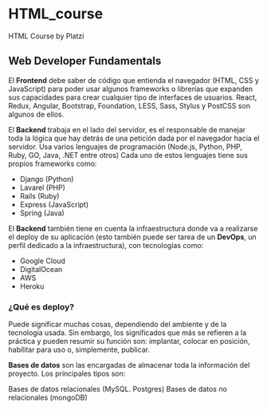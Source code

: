 # HTML_course
HTML Course by Platzi

## Web Developer Fundamentals

El **Frontend** debe saber de código que entienda el navegador (HTML, CSS y JavaScript) para poder usar algunos frameworks o librerías que expanden sus capacidades para crear cualquier tipo de interfaces de usuarios. React, Redux, Angular, Bootstrap, Foundation, LESS, Sass, Stylus y PostCSS son algunos de ellos.

El **Backend** trabaja en el lado del servidor, es el responsable de manejar toda la lógica que hay detrás de una petición dada por el navegador hacia el servidor. Usa varios lenguajes de programación (Node.js, Python, PHP, Ruby, GO, Java, .NET entre otros) Cada uno de estos lenguajes tiene sus propios frameworks como:

- Django (Python)
- Lavarel (PHP)
- Rails (Ruby)
- Express (JavaScript)
- Spring (Java)

El **Backend** también tiene en cuenta la infraestructura donde va a realizarse el deploy de su aplicación (esto también puede ser tarea de un **DevOps**, un perfil dedicado a la infraestructura), con tecnologías como:

- Google Cloud
- DigitalOcean
- AWS
- Heroku

### ¿Qué es deploy?

Puede significar muchas cosas, dependiendo del ambiente y de la tecnología usada. Sin embargo, los significados que más se refieren a la práctica y pueden resumir su función son: implantar, colocar en posición, habilitar para uso o, simplemente, publicar.

**Bases de datos** son las encargadas de almacenar toda la información del proyecto. Los principales tipos son:

Bases de datos relacionales (MySQL. Postgres)
Bases de datos no relacionales (mongoDB)

